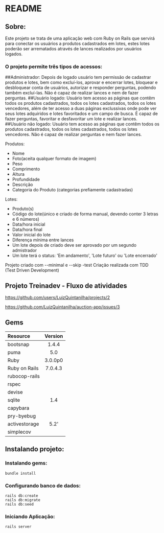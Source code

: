 # README
## Sobre:
Este projeto se trata de uma aplicação  web com Ruby on Rails que servirá para conectar os usuários a produtos cadastrados em lotes, estes lotes poderão ser arrematados através de lances realizados por usuários logados.
### O projeto permite três tipos de acessos:
  ##Administrador: 
    Depois de logado usuário  tem permissão de cadastrar produtos e lotes, bem como excluí-los, aprovar e encerrar lotes, bloquear e desbloquear conta de usuários, autorizar e responder perguntas, podendo também excluí-las. Não é capaz de realizar lances e nem de fazer perguntas.
  ##Usuário logado:
    Usuário tem acesso as páginas que contêm todos os produtos cadastrados, todos os lotes cadastrados, todos os lotes vencedores, além de ter acesso a duas páginas exclussivas onde pode ver seus lotes adquiridos e lotes favoritados e um campo de busca. É capaz de fazer perguntas, favoritar e desfavoritar um lote e realizar lances.
  ##Usuário não logado:
    Usuário tem acesso as páginas que contêm todos os produtos cadastrados, todos os lotes cadastrados, todos os lotes vencedores. Não é capaz de realizar perguntas e nem fazer lances.

Produtos:
  - Nome
  - Foto(aceita qualquer formato de imagem)
  - Peso
  - Comprimento
  - Altura
  - Profundidade
  - Descrição
  - Categoria do Produto (categorias prefiamente cadastradas)

Lotes:
  - Produto(s)
  - Código do lote(único e criado de forma manual, devendo conter 3 letras e 6 números)
  - Data/hora inicial
  - Data/hora final
  - Valor inicial do lote
  - Diferença mínima entre lances
  - Um lote depois de criado deve ser aprovado por um segundo admistrador
  - Um lote terá o status: 'Em andamento', 'Lote futuro' ou 'Lote encerrado'


    
Projeto criado com --minimal e --skip -test
Criação realizada com TDD (Test Driven Development)

## Projeto Treinadev - Fluxo de atividades
https://github.com/users/LuizQuintanilha/projects/2

https://github.com/LuizQuintanilha/auction-app/issues/3

## Gems

| Resource | Version|
|:---|:---:|
| bootsnap | 1.4.4 |
| puma | 5.0 |
| Ruby | 3.0.0p0 |
| Ruby on Rails | 7.0.4.3 |
| rubocop-rails ||
| rspec ||
| devise ||
| sqlite | 1.4 |
| capybara ||
| pry-byebug ||
| activestorage | 5.2' |
| simplecov |
## Instalando projeto:

### Instalando gems:

```
bundle install
```
### Configurando banco de dados:
```
rails db:create
rails db:migrate
rails db:seed
```

### Iniciando  Aplicação:
```
rails server
```
